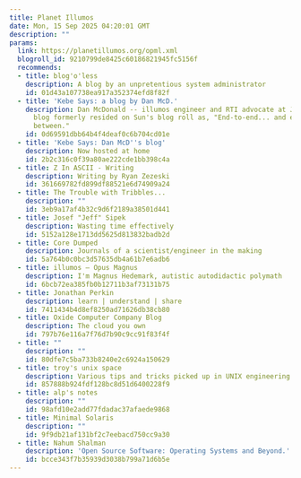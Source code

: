 ```yaml
---
title: Planet Illumos
date: Mon, 15 Sep 2025 04:20:01 GMT
description: ""
params:
  link: https://planetillumos.org/opml.xml
  blogroll_id: 9210799de8425c60186821945fc5156f
  recommends:
  - title: blog'o'less
    description: A blog by an unpretentious system administrator
    id: 01d43a107738ea917a352374efd8f82f
  - title: 'Kebe Says: a blog by Dan McD.'
    description: Dan McDonald -- illumos engineer and RTI advocate at Joyent.  This
      blog formerly resided on Sun's blog roll as, "End-to-end... and everything in
      between."
    id: 0d69591dbb64b4f4deaf0c6b704cd01e
  - title: 'Kebe Says: Dan McD''s blog'
    description: Now hosted at home
    id: 2b2c316c0f39a80ae222cde1bb398c4a
  - title: Z In ASCII - Writing
    description: Writing by Ryan Zezeski
    id: 361669782fd899df88521e6d74909a24
  - title: The Trouble with Tribbles...
    description: ""
    id: 3eb9a17af4b32c9d6f2189a38501d441
  - title: Josef "Jeff" Sipek
    description: Wasting time effectively
    id: 5152a128e1713dd5625d813832badb2d
  - title: Core Dumped
    description: Journals of a scientist/engineer in the making
    id: 5a764b0c0bc3d57635db4a61b7e6adb6
  - title: illumos – Opus Magnus
    description: I'm Magnus Hedemark, autistic autodidactic polymath
    id: 6bcb72ea385fb0b12711b3af73131b75
  - title: Jonathan Perkin
    description: learn | understand | share
    id: 7411434b4d8ef8250ad71626db38cb80
  - title: Oxide Computer Company Blog
    description: The cloud you own
    id: 797b76e116a7f76d7b90c9cc91f83f4f
  - title: ""
    description: ""
    id: 80dfe7c5ba733b8240e2c6924a150629
  - title: troy's unix space
    description: Various tips and tricks picked up in UNIX engineering.
    id: 857888b924fdf128bc8d51d6400228f9
  - title: alp's notes
    description: ""
    id: 98afd10e2add77fdadac37afaede9868
  - title: Minimal Solaris
    description: ""
    id: 9f9db21af131bf2c7eebacd750cc9a30
  - title: Nahum Shalman
    description: 'Open Source Software: Operating Systems and Beyond.'
    id: bcce343f7b35939d3038b799a71d6b5e
---
```

